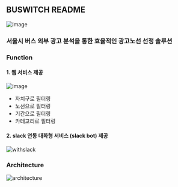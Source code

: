 ## BUSWITCH README
![image](https://github.com/5Students/BUSWITCH/assets/87411576/ca9a7a57-6a83-42c7-9549-0dfe4d1f98db)

### 서울시 버스 외부 광고 분석을 통한 효율적인 광고노선 선정 솔루션 

### Function
#### 1. 웹 서비스 제공
![image](https://github.com/5Students/BUSWITCH/assets/87411576/ca9a7a57-6a83-42c7-9549-0dfe4d1f98db)

- 자치구로 필터링
- 노선으로 필터링
- 기간으로 필터링
- 카테고리로 필터링

#### 2. slack 연동 대화형 서비스 (slack bot) 제공
![withslack](https://github.com/5Students/BUSWITCH/assets/87411576/1217efc3-f6e6-44f0-89b0-f8c9ea150ee6)

### Architecture
![architecture](https://github.com/5Students/BUSWITCH/assets/87411576/2d303010-118b-4901-9a0c-0ba1e5030092)
